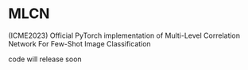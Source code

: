 # MLCN
(ICME2023) Official PyTorch implementation of Multi-Level Correlation Network For Few-Shot Image Classification

code will release soon
